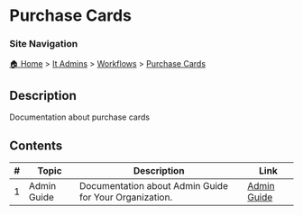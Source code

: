 <!-- description: Documentation about purchase cards -->

# Purchase Cards

### Site Navigation
[🏠 Home](../../../README.md) > [It Admins](../../README.md) > [Workflows](../README.md) > [Purchase Cards](README.md)

## Description
Documentation about purchase cards

## Contents

| **#** | **Topic** | **Description** | **Link** |
|---|---|---|---|
| 1 | Admin Guide | Documentation about Admin Guide for Your Organization. | [Admin Guide](admin-guide.md) |